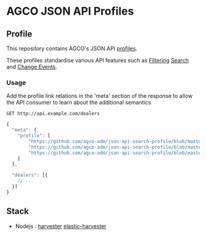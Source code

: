 # AGCO JSON API Profiles

## Profile

This repository contains AGCO's JSON API [profiles](http://jsonapi.org/extending/).

These profiles standardise various API features such as [Filtering](./public/filtering-profile.md)
[Search](./public/search-profile.md) and [Change Events](./public/change-events-profile.md).

### Usage

Add the profile link relations in the 'meta' section of the response to allow the API consumer to learn about the additional semantics
```
GET http://api.example.com/dealers
```
``` javascript
{
  "meta": {
    "profile": [
        "https://github.com/agco-adm/json-api-search-profile/blob/master/public/filtering-profile.md",
        "https://github.com/agco-adm/json-api-search-profile/blob/master/public/aggregation-profile.md",
        "https://github.com/agco-adm/json-api-search-profile/blob/master/public/change-events-profile.md"
    ]
  },

  "dealers": [{
    // ...
  }]
}
```

## Stack

- Nodejs :
[harvester](https://github.com/agco/harvesterjs)
[elastic-harvester](https://github.com/agco/elastic-harvesterjs)








